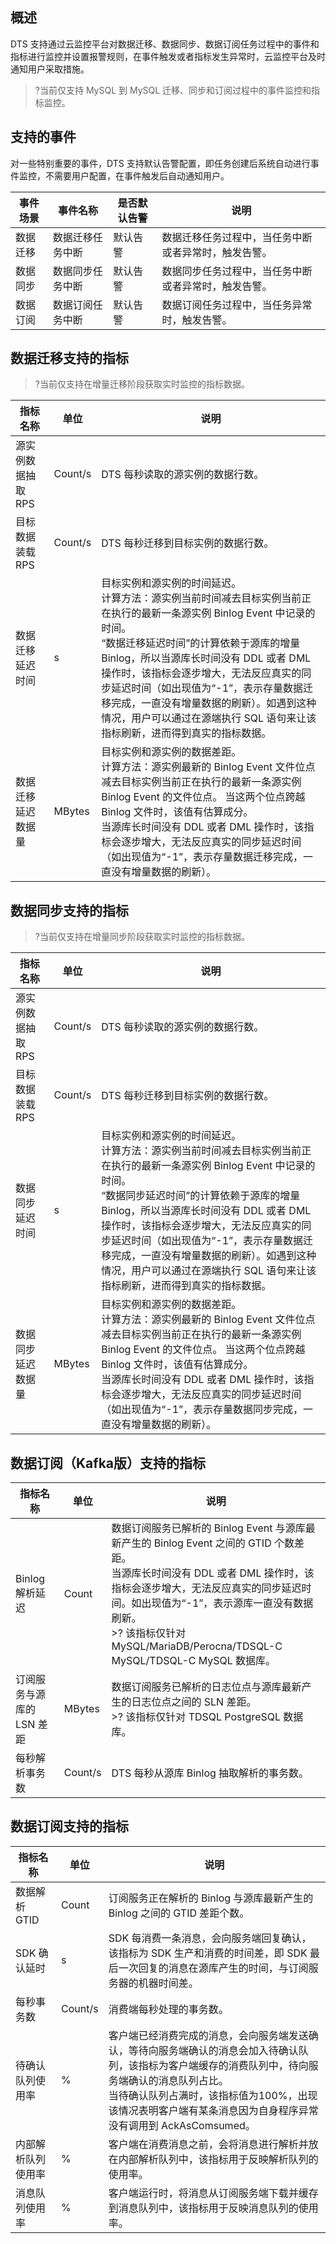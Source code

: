 ## 概述
DTS 支持通过云监控平台对数据迁移、数据同步、数据订阅任务过程中的事件和指标进行监控并设置报警规则，在事件触发或者指标发生异常时，云监控平台及时通知用户采取措施。  

> ?当前仅支持 MySQL 到 MySQL 迁移、同步和订阅过程中的事件监控和指标监控。

## 支持的事件
对一些特别重要的事件，DTS 支持默认告警配置，即任务创建后系统自动进行事件监控，不需要用户配置，在事件触发后自动通知用户。

| **事件场景** | **事件名称**     | **是否默认告警** | **说明**                                             |
| ------------ | ---------------- | ---------------- | ---------------------------------------------------- |
| 数据迁移     | 数据迁移任务中断 | 默认告警         | 数据迁移任务过程中，当任务中断或者异常时，触发告警。 |
| 数据同步     | 数据同步任务中断 | 默认告警         | 数据同步任务过程中，当任务中断或者异常时，触发告警。 |
| 数据订阅     | 数据订阅任务中断 | 默认告警         | 数据订阅任务过程中，当任务异常时，触发告警。         |

## 数据迁移支持的指标

> ?当前仅支持在增量迁移阶段获取实时监控的指标数据。

| **指标名称**  | **单位** | **说明**            |
| ------------------ | ------- | ---------------------------------- |
| 源实例数据抽取 RPS | Count/s | DTS 每秒读取的源实例的数据行数。 |
| 目标数据装载 RPS  | Count/s | DTS 每秒迁移到目标实例的数据行数。 |
| 数据迁移延迟时间 | s    | 目标实例和源实例的时间延迟。<br>计算方法：源实例当前时间减去目标实例当前正在执行的最新一条源实例 Binlog Event 中记录的时间。<br/>“数据迁移延迟时间”的计算依赖于源库的增量 Binlog，所以当源库长时间没有 DDL 或者 DML 操作时，该指标会逐步增大，无法反应真实的同步延迟时间（如出现值为“-1”，表示存量数据迁移完成，一直没有增量数据的刷新）。如遇到这种情况，用户可以通过在源端执行 SQL 语句来让该指标刷新，进而得到真实的指标数据。 |
| 数据迁移延迟数据量 | MBytes | 目标实例和源实例的数据差距。 <br>计算方法：源实例最新的 Binlog Event 文件位点减去目标实例当前正在执行的最新一条源实例 Binlog Event 的文件位点。 当这两个位点跨越 Binlog 文件时，该值有估算成分。<br/>当源库长时间没有 DDL 或者 DML 操作时，该指标会逐步增大，无法反应真实的同步延迟时间（如出现值为“-1”，表示存量数据迁移完成，一直没有增量数据的刷新）。 |

## 数据同步支持的指标

> ?当前仅支持在增量同步阶段获取实时监控的指标数据。

| **指标名称**  | **单位** | **说明**            |
| ------------------ | ------- | ---------------------------------- |
| 源实例数据抽取 RPS | Count/s | DTS 每秒读取的源实例的数据行数。 |
| 目标数据装载 RPS  | Count/s | DTS 每秒迁移到目标实例的数据行数。 |
| 数据同步延迟时间  | s    | 目标实例和源实例的时间延迟。<br>计算方法：源实例当前时间减去目标实例当前正在执行的最新一条源实例 Binlog Event 中记录的时间。<br/>“数据同步延迟时间”的计算依赖于源库的增量 Binlog，所以当源库长时间没有 DDL 或者 DML 操作时，该指标会逐步增大，无法反应真实的同步延迟时间（如出现值为“-1”，表示存量数据迁移完成，一直没有增量数据的刷新）。如遇到这种情况，用户可以通过在源端执行 SQL 语句来让该指标刷新，进而得到真实的指标数据。 |
| 数据同步延迟数据量 | MBytes | 目标实例和源实例的数据差距。 <br>计算方法：源实例最新的 Binlog Event 文件位点减去目标实例当前正在执行的最新一条源实例 Binlog Event 的文件位点。 当这两个位点跨越 Binlog 文件时，该值有估算成分。<br/>当源库长时间没有 DDL 或者 DML 操作时，该指标会逐步增大，无法反应真实的同步延迟时间（如出现值为“-1”，表示存量数据同步完成，一直没有增量数据的刷新）。 |

## 数据订阅（Kafka版）支持的指标

| **指标名称**              | **单位** | **说明**                                                     |
| ------------------------- | -------- | ------------------------------------------------------------ |
| Binlog 解析延迟           | Count    | 数据订阅服务已解析的 Binlog Event 与源库最新产生的 Binlog Event 之间的 GTID 个数差距。<br>当源库长时间没有 DDL 或者 DML 操作时，该指标会逐步增大，无法反应真实的同步延迟时间。如出现值为“-1”，表示源库一直没有数据刷新。<br>>? 该指标仅针对 MySQL/MariaDB/Perocna/TDSQL-C MySQL/TDSQL-C MySQL 数据库。 |
| 订阅服务与源库的 LSN 差距 | MBytes   | 数据订阅服务已解析的日志位点与源库最新产生的日志位点之间的 SLN 差距。<br/>>? 该指标仅针对 TDSQL PostgreSQL 数据库。 |
| 每秒解析事务数            | Count/s  | DTS 每秒从源库 Binlog 抽取解析的事务数。                     |

## 数据订阅支持的指标

| **指标名称**       | **单位** | **说明**                                                     |
| ------------------ | -------- | ------------------------------------------------------------ |
| 数据解析 GTID      | Count    | 订阅服务正在解析的 Binlog 与源库最新产生的 Binlog 之间的 GTID 差距个数。 |
| SDK 确认延时       | s       | SDK 每消费一条消息，会向服务端回复确认，该指标为 SDK 生产和消费的时间差，即 SDK 最后一次回复的消息在源库产生的时间，与订阅服务器的机器时间差。 |
| 每秒事务数         | Count/s  | 消费端每秒处理的事务数。                                     |
| 待确认队列使用率   | %        | 客户端已经消费完成的消息，会向服务端发送确认，等待向服务端确认的消息会加入待确认队列，该指标为客户端缓存的消费队列中，待向服务端确认的消息队列占比。<br>当待确认队列占满时，该指标值为100%，出现该情况表明客户端有某条消息因为自身程序异常没有调用到 AckAsComsumed。 |
| 内部解析队列使用率 | %        | 客户端在消费消息之前，会将消息进行解析并放在内部解析队列中，该指标用于反映解析队列的使用率。 |
| 消息队列使用率     | %        | 客户端运行时，将消息从订阅服务端下载并缓存到消息队列中，该指标用于反映消息队列的使用率。 |
